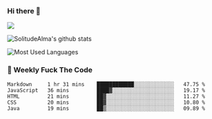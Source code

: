 ### Hi there 👋

<p>
  <a href="https://count.getloli.com/"><img src="https://count.getloli.com/get/@:solitudealma"></a>
</p>

![SolitudeAlma's github stats](https://github-readme-stats.vercel.app/api?username=solitudealma&show_icons=true&theme=radical)

![Most Used Languages](https://github-readme-stats.vercel.app/api/top-langs/?username=solitudealma&layout=compact&hide_border=true&theme=dark)
<!-- ![visitors](https://visitor-badge.glitch.me/badge?page_id=solitudealma.solitudealma.id) -->


### :dart: Weekly Fuck The Code

<!--START_SECTION:waka-->
```text
Markdown     1 hr 31 mins    ████████████░░░░░░░░░░░░░   47.75 % 
JavaScript   36 mins         ████▓░░░░░░░░░░░░░░░░░░░░   19.17 % 
HTML         21 mins         ██▓░░░░░░░░░░░░░░░░░░░░░░   11.27 % 
CSS          20 mins         ██▓░░░░░░░░░░░░░░░░░░░░░░   10.80 % 
Java         19 mins         ██▒░░░░░░░░░░░░░░░░░░░░░░   09.89 % 
```
<!--END_SECTION:waka-->
